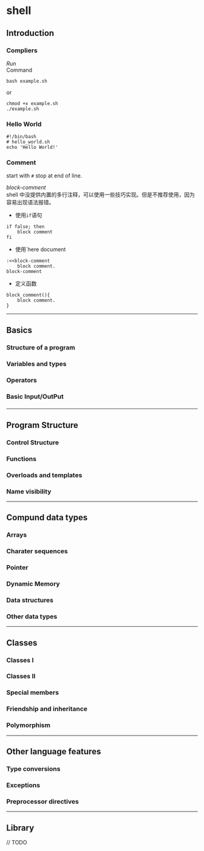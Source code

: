 # shell
## Introduction
### Compliers
*Run*  
Command  
```shell
bash example.sh
```
or

```shell
chmod +x example.sh
./example.sh
```
### Hello World
```shell
#!/bin/bash
# hello_world.sh
echo 'Hello World!'
```
### Comment
start with `#` stop at end of line.

*block-comment*  
shell 中没提供内置的多行注释，可以使用一些技巧实现。但是不推荐使用，因为容易出现语法报错。

- 使用`if`语句
```shell
if false; then
    block comment
fi
```

- 使用`here document
``` shell
:<<block-comment
    block comment.
block-comment

```

- 定义函数
``` shell
block_comment(){
    block comment.
}
```

***

## Basics
### Structure of a program
### Variables and types
### Operators
### Basic Input/OutPut
### 

***

## Program Structure
### Control Structure
### Functions
### Overloads and templates
### Name visibility

***

## Compund data types
### Arrays
### Charater sequences
### Pointer
### Dynamic Memory
### Data structures
### Other data types

***

## Classes
### Classes I
### Classes II
### Special members
### Friendship and inheritance
### Polymorphism

***

## Other language features
### Type conversions
### Exceptions
### Preprocessor directives

***

## Library
// TODO
